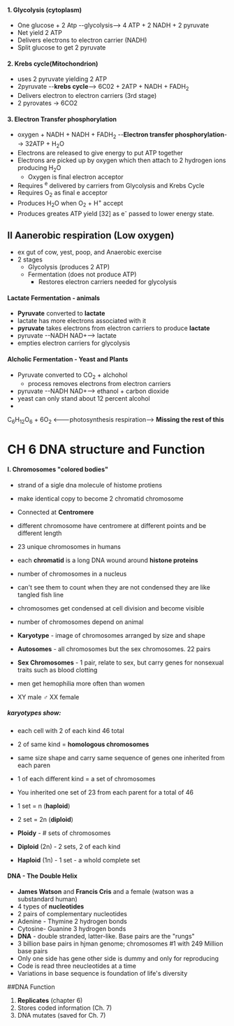 #### 1. Glycolysis (cytoplasm)
  * One glucose + 2 Atp --glycolysis--> 4 ATP + 2 NADH + 2 pyruvate
  * Net yield 2 ATP
  * Delivers electrons to electron carrier (NADH)
  * Split glucose to get 2 pyruvate

#### 2. Krebs cycle(__Mitochondrion__)
* uses 2 pyruvate yielding 2 ATP
* 2pyruvate --__krebs cycle__--> 6C02 + 2ATP + NADH + FADH<sub>2</sub>
* Delivers electron to electron carriers (3rd stage)
* 2 pyrovates -> 6CO2

#### 3. Electron Transfer phosphorylation
* oxygen + NADH + NADH + FADH<sub>2</sub> --__Electron transfer phosphorylation__--> 32ATP + H<sub>2</sub>O 
* Electrons are released to give energy to put ATP together
* Electrons are picked up by oxygen which then attach to 2 hydrogen ions producing H<sub>2</sub>O
  * Oxygen is final electron acceptor
* Requires <sup>e</sup> delivered by carriers from Glycolysis and Krebs Cycle
* Requires O<sub>2</sub> as final e acceptor
* Produces H<sub>2</sub>O when O<sub>2</sub> + H<sup>+</sup> accept 
* Produces greates ATP yield [32] as e<sup>-</sup> passed to lower energy state.

## II Aanerobic respiration (Low oxygen)
* ex gut of cow, yest, poop, and Anaerobic exercise
* 2 stages  
  * Glycolysis (produces 2 ATP)
  * Fermentation (does not produce ATP)
    * Restores electron carriers needed for glycolysis
  
#### __Lactate Fermentation__ - animals
  * __Pyruvate__ converted to __lactate__
  * lactate has more electrons associated with it
  * __pyruvate__ takes electrons from electron carriers to produce __lactate__
  * pyruvate --NADH NAD+--> lactate
  * empties electron carriers for glycolysis

#### Alcholic Fermentation - Yeast and Plants
* Pyruvate converted to CO<sub>2</sub> + alchohol
  * process removes electrons from electron carriers
* pyruvate --NADH NAD+--> ethanol + carbon dioxide
* yeast can only stand about 12 percent alcohol
* 
C<sub>6</sub>H<sub>12</sub>O<sub>6</sub> + 6O<sub>2</sub> <---photosynthesis  respiration--> __Missing  the rest of this__




# CH 6 DNA structure and Function

#### I. Chromosomes "colored bodies"
* strand of a sigle dna molecule of histome protiens
* make identical copy to become 2 chromatid chromosome
* Connected at __Centromere__
* different chromosome have centromere at different points and be different length
* 23 unique chromosomes in humans


* each __chromatid__ is a long DNA wound around __histone proteins__
* number of chromosomes in a nucleus
 * can't see them to count when they are not condensed they are like tangled fish line
 * chromosomes get condensed at cell division and become visible
 * number of chromosomes depend on animal
 * __Karyotype__ - image of chromosomes arranged by size and shape
 * __Autosomes__ - all chromosomes but the sex chromosomes. 22 pairs
 * __Sex Chromosomes__ - 1 pair, relate to sex, but  carry genes for nonsexual traits such as blood clotting
  * men get hemophilia more often than women
 * XY male &#9794;  XX female 
 
 ##### karyotypes show:
  * each cell with 2 of each kind 46 total
  * 2 of same kind = __homologous chromosomes__
   * same size shape and carry same sequence of genes one inherited from each paren
  * 1 of each different kind = a set of chromosomes 
   *  You inherited one set of 23 from each parent for a total of 46
 
  * 1 set = n (__haploid__)
  * 2 set = 2n (__diploid__)
  * __Ploidy__ - # sets of chromosomes
   * __Diploid__ (2n) - 2 sets, 2 of each kind
   * __Haploid__ (1n) - 1 set - a whold complete set

#### DNA - The Double Helix
* __James Watson__ and __Francis Cris__ and a female (watson was a substandard human)
* 4 types of __nucleotides__
* 2 pairs of complementary nucleotides
 * Adenine - Thymine 2 hydrogen bonds
 * Cytosine- Guanine 3 hydrogen bonds
* __DNA__ - double stranded, latter-like. Base pairs are the "rungs"
* 3 billion base pairs in hjman genome; chromosomes #1 with 249 Million base pairs
* Only one side has gene other side is dummy and only for reproducing
* Code is read three neucleotides at a time
* Variations in base sequence is foundation of life's diversity

##DNA Function
1. __Replicates__ (chapter 6)
2. Stores coded information (Ch. 7)
3. DNA mutates (saved for Ch. 7)
